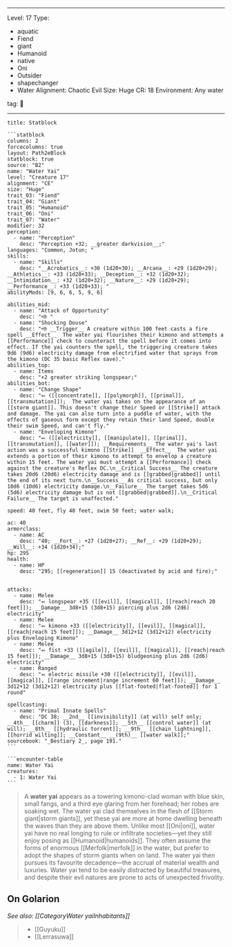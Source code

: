 
---

Level: 17
Type:
- aquatic
- Fiend
- giant
- Humanoid
- native
- Oni
- Outsider
- shapechanger
- Water
Alignment: Chaotic Evil
Size: Huge
CR: 18
Environment: Any water

tag: 👹

---


````ad-info
title: Statblock

```statblock
columns: 2
forcecolumns: true
layout: Path2eBlock
statblock: true
source: "B2"
name: "Water Yai"
level: "Creature 17"
alignment: "CE"
size: "Huge"
trait_03: "Fiend"
trait_04: "Giant"
trait_05: "Humanoid"
trait_06: "Oni"
trait_07: "Water"
modifier: 32
perception:
  - name: "Perception"
    desc: "Perception +32; __greater darkvision__;"
languages: "Common, Jotun; "
skills:
  - name: "Skills"
    desc: "__Acrobatics__: +30 (1d20+30); __Arcana__: +29 (1d20+29); __Athletics__: +33 (1d20+33); __Deception__: +32 (1d20+32); __Intimidation__: +32 (1d20+32); __Nature__: +29 (1d20+29); __Performance__: +33 (1d20+33); "
abilityMods: [9, 6, 6, 5, 9, 6]

abilities_mid:
  - name: "Attack of Opportunity"
    desc: "⬲ "
  - name: "Shocking Douse"
    desc: "⬲ __Trigger__ A creature within 100 feet casts a fire spell __Effect__  The water yai flourishes their kimono and attempts a [[Performance]] check to counteract the spell before it comes into effect. If the yai counters the spell, the triggering creature takes 9d6 (9d6) electricity damage from electrified water that sprays from the kimono (DC 35 basic Reflex save)."
abilities_top:
  - name: Items
    desc: "+2 greater striking longspear;"
abilities_bot:
  - name: "Change Shape"
    desc: "⬻ ([[concentrate]], [[polymorph]], [[primal]], [[transmutation]]);  The water yai takes on the appearance of an [[storm giant]]. This doesn't change their Speed or [[Strike]] attack and damage. The yai can also turn into a puddle of water, with the effects of gaseous form except they retain their land Speed, double their swim Speed, and can't fly."
  - name: "Enveloping Kimono"
    desc: "⬻ ([[electricity]], [[manipulate]], [[primal]], [[transmutation]], [[water]]); __Requirements__ The water yai's last action was a successful kimono [[Strike]]  __Effect__  The water yai extends a portion of their kimono to attempt to envelop a creature within 15 feet. The water yai must attempt a [[Performance]] check against the creature's Reflex DC.\n__Critical Success__ The creature takes 20d6 (20d6) electricity damage and is [[grabbed|grabbed]] until the end of its next turn.\n__Success__ As critical success, but only 10d6 (10d6) electricity damage.\n__Failure__ The target takes 5d6 (5d6) electricity damage but is not [[grabbed|grabbed]].\n__Critical Failure__ The target is unaffected."

speed: 40 feet, fly 40 feet, swim 50 feet; water walk;

ac: 40
armorclass:
  - name: AC
    desc: "40; __Fort__: +27 (1d20+27); __Ref__: +29 (1d20+29); __Will__: +34 (1d20+34);"
hp: 295
health:
  - name: HP
    desc: "295; [[regeneration]] 15 (deactivated by acid and fire);"


attacks:
  - name: Melee
    desc: "⬻ longspear +35 ([[evil]], [[magical]], [[reach|reach 20 feet]]); __Damage__ 3d8+15 (3d8+15) piercing plus 2d6 (2d6) electricity"
  - name: Melee
    desc: "⬻ kimono +33 ([[electricity]], [[evil]], [[magical]], [[reach|reach 15 feet]]); __Damage__ 3d12+12 (3d12+12) electricity plus Enveloping Kimono"
  - name: Melee
    desc: "⬻ fist +33 ([[agile]], [[evil]], [[magical]], [[reach|reach 15 feet]]); __Damage__ 3d8+15 (3d8+15) bludgeoning plus 2d6 (2d6) electricity"
  - name: Ranged
    desc: "⬻ electric missile +30 ([[electricity]], [[evil]], [[magical]], [[range increment|range increment 60 feet]]); __Damage__ 3d12+12 (3d12+12) electricity plus [[flat-footed|flat-footed]] for 1 round"

spellcasting:
  - name: "Primal Innate Spells"
    desc: "DC 38; __2nd__ [[invisibility]] (at will) self only; __4th__ [[charm]] (3), [[darkness]]; __5th__ [[control water]] (at will); __8th__ [[hydraulic torrent]]; __9th__ [[chain lightning]], [[horrid wilting]]; __Constant__ __(9th)__ [[water walk]];"
sourcebook: "_Bestiary 2_, page 191."
```

```encounter-table
name: Water Yai
creatures:
  - 1: Water Yai
```

````



> A **water yai** appears as a towering kimono-clad woman with blue skin, small fangs, and a third eye glaring from her forehead; her robes are soaking wet. The water yai clad themselves in the flesh of [[Storm giant|storm giants]], yet these yai are more at home dwelling beneath the waves than they are above them. Unlike most [[Oni|oni]], water yai have no real longing to rule or infiltrate societies—yet they still enjoy posing as [[Humanoid|humanoids]].
> They often assume the forms of enormous [[Merfolk|merfolk]] in the water, but prefer to adopt the shapes of storm giants when on land. The water yai then pursues its favourite decadence—the accrual of material wealth and luxuries. Water yai tend to be easily distracted by beautiful treasures, and despite their evil natures are prone to acts of unexpected frivolity.


## On Golarion

*See also: [[CategoryWater yaiInhabitants]]*
> - [[Guyuku]]
> - [[Lerrasuwa]]










